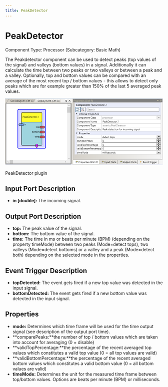 ```yaml
---
title: PeakDetector
---
```


# PeakDetector

Component Type: Processor (Subcategory: Basic Math)

The Peakdetector component can be used to detect peaks (top values of the signal) and valleys (bottom values) in a signal. Additionally it can calculate the time between two peaks or two valleys or between a peak and a valley. Optionally, top and bottom values can be compared with an average of the most recent top / bottom values - this allows to detect only peaks which are for example greater than 150% of the last 5 averaged peak values.

![Screenshot: PeakDetector plugin](./img/peakdetector.png "Screenshot: PeakDetector plugin")

PeakDetector plugin

## Input Port Description

- **in \[double\]:** The incoming signal.

## Output Port Description

- **top:** The peak value of the signal.
- **bottom:** The bottom value of the signal.
- **time:** The time in ms or beats per minute (BPM) (depending on the property timeMode) between two peaks (Mode=detect tops), two valleys (Mode=detect bottoms) or a valley and a peak (Mode=detect both) depending on the selected mode in the properties.

## Event Trigger Description

- **topDetected:** The event gets fired if a new top value was detected in the input signal.
- **bottomDetected:** The event gets fired if a new bottom value was detected in the input signal.

## Properties

- **mode:** Determines which time frame will be used for the time output signal (see description of the output port time).
- **comparePeaks:**the number of top / bottom values which are taken into account for averaging (0 = disable)
- **validTopPercentage:**the percentage of the recent averaged top values which constitutes a valid top value (0 = all top values are valid)
- **validBottomPercentage:**the percentage of the recent averaged bottom values which constitutes a valid bottom value (0 = all bottom values are valid)
- **timeMode:** Determines the unit for the measured time frame between top/bottom values. Options are beats per minute (BPM) or milliseconds.
